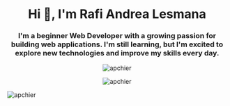 <h1 align="center">Hi 👋, I'm Rafi Andrea Lesmana</h1>
<h3 align="center">I'm a beginner Web Developer with a growing passion for building web applications. I'm still learning, but I'm excited to explore new technologies and improve my skills every day.</h3>

<p align="center">
  <p align="center">
    <img align="center" src="https://github-readme-stats.vercel.app/api?username=Apchier&theme=vision-friendly-dark&show_icons=true&hide_border=true&count_private=true" alt="apchier" />
  </p>
  <p align="center">
    <img align="center" src="https://github-readme-stats.vercel.app/api/top-langs/?username=Apchier&theme=vision-friendly-dark&show_icons=true&hide_border=true&layout=compact" alt="apchier" />
  </p>
</p>



<p align="left">
  <img src="https://komarev.com/ghpvc/?username=apchier&label=Profile%20views&color=0e75b6&style=flat" alt="apchier" />
</p>

